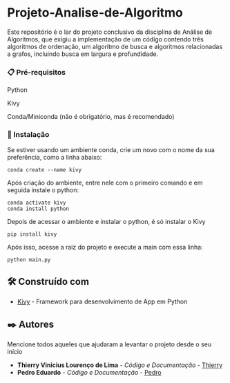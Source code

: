 # Projeto-Analise-de-Algoritmo

Este repositório é o lar do projeto conclusivo da disciplina de Análise de Algoritmos, que exigiu a implementação de um código contendo três algoritmos de ordenação, um algoritmo de busca e algoritmos relacionadas a grafos, incluindo busca em largura e profundidade.

### 📋 Pré-requisitos

Python

Kivy

Conda/Miniconda (não é obrigatório, mas é recomendado)

### 🔧 Instalação

Se estiver usando um ambiente conda, crie um novo com o nome da sua preferência, como a linha abaixo:


```
conda create --name kivy
```
Após criação do ambiente, entre nele com o primeiro comando e em seguida instale o python:

```
conda activate kivy
conda install python
```
Depois de acessar o ambiente e instalar o python, é só instalar o Kivy

```
pip install kivy
```

Após isso, acesse a raiz do projeto e execute a main com essa linha:
```
python main.py
```

## 🛠️ Construído com

* [Kivy](https://kivy.org/) - Framework para desenvolvimento de App em Python

## ✒️ Autores

Mencione todos aqueles que ajudaram a levantar o projeto desde o seu início

* **Thierry Vinicius Lourenço de Lima** - *Código e Documentação* - [Thierry](https://github.com/Thierryvinicius)
* **Pedro Eduardo** - *Código e Documentação* - [Pedro](https://github.com/pedro1801)
